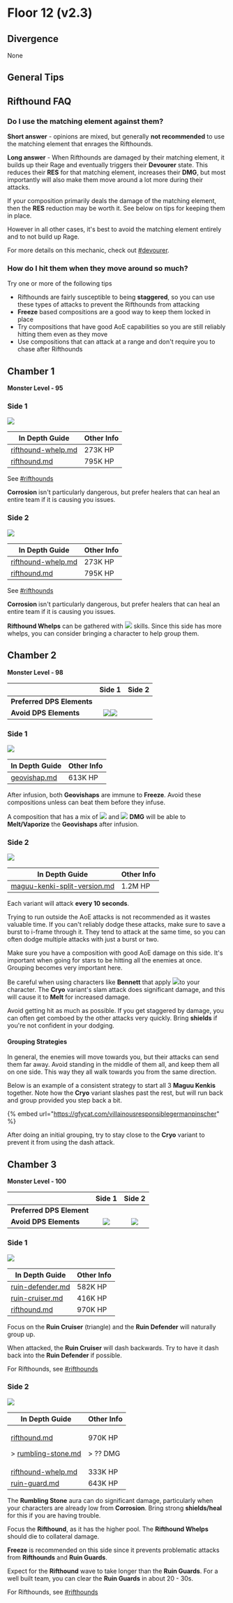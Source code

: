 # Floor 12 (v2.3)

## Divergence <a href="#general-tips" id="general-tips"></a>

None

## General Tips

## Rifthound FAQ <a href="#rifthounds" id="rifthounds"></a>

### Do I use the matching element against them?

**Short answer** - opinions are mixed, but generally **not recommended** to use the matching element that enrages the Rifthounds.

**Long answer** - When Rifthounds are damaged by their matching element, it builds up their Rage and eventually triggers their **Devourer** state. This reduces their **RES** for that matching element, increases their **DMG**, but most importantly will also make them move around a lot more during their attacks.

If your composition primarily deals the damage of the matching element, then the **RES** reduction may be worth it. See below on tips for keeping them in place.

However in all other cases, it's best to avoid the matching element entirely and to not build up Rage.

For more details on this mechanic, check out [#devourer](../../monsters/rifthounds/rifthound.md#devourer "mention").

### How do I hit them when they move around so much?

Try one or more of the following tips

* Rifthounds are fairly susceptible to being **staggered**, so you can use these types of attacks to prevent the Rifthounds from attacking
* **Freeze** based compositions are a good way to keep them locked in place
* Try compositions that have good AoE capabilities so you are still reliably hitting them even as they move
* Use compositions that can attack at a range and don't require you to chase after Rifthounds

## Chamber 1

**Monster Level - 95**

### Side 1

![](../../.gitbook/assets/12-1-1v23.png)

| In Depth Guide                                                               | Other Info |
| ---------------------------------------------------------------------------- | ---------- |
| [rifthound-whelp.md](../../monsters/rifthounds/rifthound-whelp.md "mention") | 273K HP    |
| [rifthound.md](../../monsters/rifthounds/rifthound.md "mention")             | 795K HP    |

See [#rifthounds](floor-12-v23.md#rifthounds "mention")

**Corrosion** isn't particularly dangerous, but prefer healers that can heal an entire team if it is causing you issues.

### Side 2

![](../../.gitbook/assets/12-1-2v23.png)

| In Depth Guide                                                               | Other Info |
| ---------------------------------------------------------------------------- | ---------- |
| [rifthound-whelp.md](../../monsters/rifthounds/rifthound-whelp.md "mention") | 273K HP    |
| [rifthound.md](../../monsters/rifthounds/rifthound.md "mention")             | 795K HP    |

See [#rifthounds](floor-12-v23.md#rifthounds "mention")

**Corrosion** isn't particularly dangerous, but prefer healers that can heal an entire team if it is causing you issues.

**Rifthound Whelps** can be gathered with ![](../../.gitbook/assets/anemo\_small.png) skills. Since this side has more whelps, you can consider bringing a character to help group them.

## Chamber 2



**Monster Level - 98**

|                            |                                          Side 1                                         | Side 2 |
| -------------------------- | :-------------------------------------------------------------------------------------: | :----: |
| **Preferred DPS Elements** |                                                                                         |        |
| **Avoid DPS Elements**     | ![](../../.gitbook/assets/geo\_small.png)![](../../.gitbook/assets/physical\_small.png) |        |

### Side 1

![](../../.gitbook/assets/12-2-1v23.png)

| In Depth Guide                                                | Other Info |
| ------------------------------------------------------------- | ---------- |
| [geovishap.md](../../monsters/animals/geovishap.md "mention") | 613K HP    |

After infusion, both **Geovishaps** are immune to **Freeze**. Avoid these compositions unless can beat them before they infuse.

A composition that has a mix of ![](../../.gitbook/assets/pyro\_small.png) and ![](../../.gitbook/assets/hydro\_small.png) **DMG** will be able to **Melt/Vaporize** the **Geovishaps** after infusion.

### Side 2

![](../../.gitbook/assets/12-2-2v23.png)

| In Depth Guide                                                                                           | Other Info |
| -------------------------------------------------------------------------------------------------------- | ---------- |
| [maguu-kenki-split-version.md](../../monsters/elites/maguu-kenki/maguu-kenki-split-version.md "mention") | 1.2M HP    |

Each variant will attack **every 10 seconds**.

Trying to run outside the AoE attacks is not recommended as it wastes valuable time. If you can't reliably dodge these attacks, make sure to save a burst to i-frame through it. They tend to attack at the same time, so you can often dodge multiple attacks with just a burst or two.

Make sure you have a composition with good AoE damage on this side. It's important when going for stars to be hitting all the enemies at once. Grouping becomes very important here.

Be careful when using characters like **Bennett** that apply ![](../../.gitbook/assets/pyro\_small.png)to your character. The **Cryo** variant's slam attack does significant damage, and this will cause it to **Melt** for increased damage.

Avoid getting hit as much as possible. If you get staggered by damage, you can often get comboed by the other attacks very quickly. Bring **shields** if you're not confident in your dodging.

#### Grouping Strategies

In general, the enemies will move towards you, but their attacks can send them far away. Avoid standing in the middle of them all, and keep them all on one side. This way they all walk towards you from the same direction.

Below is an example of a consistent strategy to start all 3 **Maguu Kenkis** together. Note how the **Cryo** variant slashes past the rest, but will run back and group provided you step back a bit.

{% embed url="https://gfycat.com/villainousresponsiblegermanpinscher" %}

After doing an initial grouping, try to stay close to the **Cryo** variant to prevent it from using the dash attack.

## Chamber 3

**Monster Level - 100**

|                           |                     Side 1                     |                     Side 2                     |
| ------------------------- | :--------------------------------------------: | :--------------------------------------------: |
| **Preferred DPS Element** |                                                |                                                |
| **Avoid DPS Elements**    | ![](../../.gitbook/assets/physical\_small.png) | ![](../../.gitbook/assets/physical\_small.png) |

### Side 1

![](../../.gitbook/assets/12-3-1v23.png)

| In Depth Guide                                                                | Other Info |
| ----------------------------------------------------------------------------- | ---------- |
| [ruin-defender.md](../../monsters/ruin-constructs/ruin-defender.md "mention") | 582K HP    |
| [ruin-cruiser.md](../../monsters/ruin-constructs/ruin-cruiser.md "mention")   | 416K HP    |
| [rifthound.md](../../monsters/rifthounds/rifthound.md "mention")              | 970K HP    |

Focus on the **Ruin Cruiser** (triangle) and the **Ruin Defender** will naturally group up.

When attacked, the **Ruin Cruiser** will dash backwards. Try to have it dash back into the **Ruin Defender** if possible.

For Rifthounds, see [#rifthounds](floor-12-v23.md#rifthounds "mention")

### Side 2

![](../../.gitbook/assets/12-3-2v23.png)

| In Depth Guide                                                                                                                                                                     | Other Info                    |
| ---------------------------------------------------------------------------------------------------------------------------------------------------------------------------------- | ----------------------------- |
| <p><a data-mention href="../../monsters/rifthounds/rifthound.md">rifthound.md</a></p><p>> <a data-mention href="../../mechanics/auras/rumbling-stone.md">rumbling-stone.md</a></p> | <p>970K HP</p><p>> ?? DMG</p> |
| [rifthound-whelp.md](../../monsters/rifthounds/rifthound-whelp.md "mention")                                                                                                       | 333K HP                       |
| [ruin-guard.md](../../monsters/ruin-constructs/ruin-guard.md "mention")                                                                                                            | 643K HP                       |

The **Rumbling Stone** aura can do significant damage, particularly when your characters are already low from **Corrosion**. Bring strong **shields/heal** for this if you are having trouble.

Focus the **Rifthound**, as it has the higher pool. The **Rifthound Whelps** should die to collateral damage.

**Freeze** is recommended on this side since it prevents problematic attacks from **Rifthounds** and **Ruin Guards**.

Expect for the **Rifthound** wave to take longer than the **Ruin Guards**. For a well built team, you can clear the **Ruin Guards** in about 20 - 30s.

For Rifthounds, see [#rifthounds](floor-12-v23.md#rifthounds "mention")
